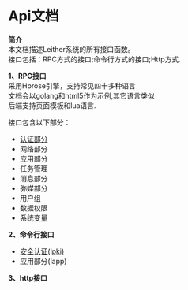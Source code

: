 Api文档
========
**简介**   
本文档描述Leither系统的所有接口函数。  
接口包括：RPC方式的接口;命令行方式的接口;Http方式.

**1、RPC接口**  
采用Hprose引擎，支持常见四十多种语言  
文档会以golang和html5作为示例,其它语言类似  
后端支持页面模板和lua语言.   
   
接口包含以下部分：
+ <a href="./Auth.md"> 认证部分</a>  
+ 网络部分  
+ 应用部分  
+ 任务管理  
+ 消息部分  
+ 弥媒部分  
+ 用户组  
+ 数据权限  
+ 系统变量  

**2、命令行接口**
+ <a href="./LPki.md"> 安全认证(lpki)</a>    
+ 应用部分(lapp)  

**3、http接口**

